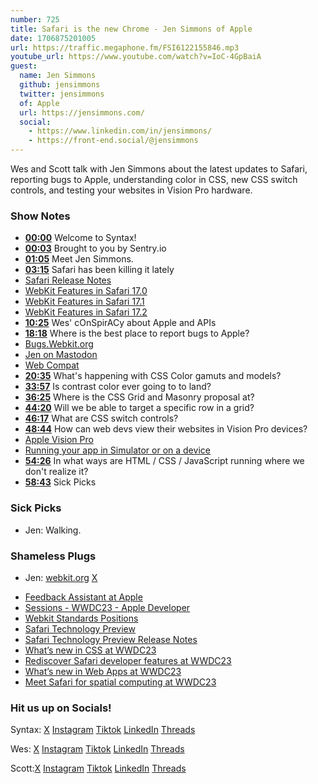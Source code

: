```yaml
---
number: 725
title: Safari is the new Chrome - Jen Simmons of Apple
date: 1706875201005
url: https://traffic.megaphone.fm/FSI6122155846.mp3
youtube_url: https://www.youtube.com/watch?v=IoC-4GpBaiA
guest:
  name: Jen Simmons
  github: jensimmons
  twitter: jensimmons
  of: Apple
  url: https://jensimmons.com/
  social:
    - https://www.linkedin.com/in/jensimmons/
    - https://front-end.social/@jensimmons
---
```


Wes and Scott talk with Jen Simmons about the latest updates to Safari, reporting bugs to Apple, understanding color in CSS, new CSS switch controls, and testing your websites in Vision Pro hardware.

### Show Notes

- **[00:00](#t=00:00)** Welcome to Syntax!
- **[00:03](#t=00:03)** Brought to you by Sentry.io
- **[01:05](#t=01:05)** Meet Jen Simmons.
- **[03:15](#t=03:15)** Safari has been killing it lately
- [Safari Release Notes](https://developer.apple.com/documentation/safari-release-notes)
- [WebKit Features in Safari 17.0](https://webkit.org/blog/14445/webkit-features-in-safari-17-0/)
- [WebKit Features in Safari 17.1](https://webkit.org/blog/14735/webkit-features-in-safari-17-1/)
- [WebKit Features in Safari 17.2](https://webkit.org/blog/14787/webkit-features-in-safari-17-2/)
- **[10:25](#t=10:25)** Wes' cOnSpirACy about Apple and APIs
- **[18:18](#t=18:18)** Where is the best place to report bugs to Apple?
- [Bugs.Webkit.org](https://bugs.webkit.org/)
- [Jen on Mastodon](https://mastodon.social/@jensimmons@front-end.social)
- [Web Compat](https://webcompat.com/)
- **[20:35](#t=20:35)** What's happening with CSS Color gamuts and models?
- **[33:57](#t=33:57)** Is contrast color ever going to to land?
- **[36:25](#t=36:25)** Where is the CSS Grid and Masonry proposal at?
- **[44:20](#t=44:20)** Will we be able to target a specific row in a grid?
- **[46:17](#t=46:17)** What are CSS switch controls?
- **[48:44](#t=48:44)** How can web devs view their websites in Vision Pro devices?
- [Apple Vision Pro](https://www.apple.com/apple-vision-pro/?)
- [Running your app in Simulator or on a device](https://developer.apple.com/documentation/xcode/running-your-app-in-simulator-or-on-a-device)
- **[54:26](#t=54:26)** In what ways are HTML / CSS / JavaScript running where we don't realize it?
- **[58:43](#t=58:43)** Sick Picks

### Sick Picks

- Jen: Walking.

### Shameless Plugs

- Jen: [webkit.org](http://webkit.org/) [X](https://twitter.com/jensimmons)

* [Feedback Assistant at Apple](https://feedbackassistant.apple.com/)
* [Sessions - WWDC23 - Apple Developer](https://developer.apple.com/wwdc23/sessions/)
* [Webkit Standards Positions](https://webkit.org/standards-positions/)
* [Safari Technology Preview](https://developer.apple.com/safari/technology-preview/)
* [Safari Technology Preview Release Notes](https://developer.apple.com/documentation/safari-technology-preview-release-notes)
* [What’s new in CSS at WWDC23](https://developer.apple.com/videos/play/wwdc2023/10121)
* [Rediscover Safari developer features at WWDC23](https://developer.apple.com/videos/play/wwdc2023/10262)
* [What’s new in Web Apps at WWDC23](https://developer.apple.com/videos/play/wwdc2023/10120)
* [Meet Safari for spatial computing at WWDC23](https://developer.apple.com/videos/play/wwdc2023/10279)

### Hit us up on Socials!

Syntax: [X](https://twitter.com/syntaxfm) [Instagram](https://www.instagram.com/syntax_fm/) [Tiktok](https://www.tiktok.com/@syntaxfm) [LinkedIn](https://www.linkedin.com/company/96077407/admin/feed/posts/) [Threads](https://www.threads.net/@syntax_fm)

Wes: [X](https://twitter.com/wesbos) [Instagram](https://www.instagram.com/wesbos/) [Tiktok](https://www.tiktok.com/@wesbos) [LinkedIn](https://www.linkedin.com/in/wesbos/) [Threads](https://www.threads.net/@wesbos)

Scott:[X](https://twitter.com/stolinski) [Instagram](https://www.instagram.com/stolinski/) [Tiktok](https://www.tiktok.com/@stolinski) [LinkedIn](https://www.linkedin.com/in/stolinski/) [Threads](https://www.threads.net/@stolinski)
